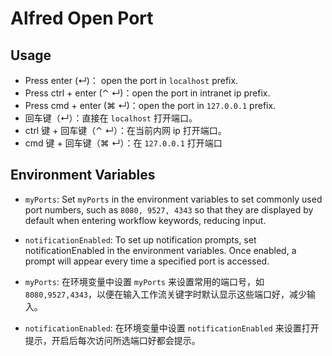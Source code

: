 # Alfred Open Port

## Usage
  - Press enter (↵)： open the port in `localhost` prefix.
  - Press ctrl + enter (⌃ ↵)：open the port in intranet ip prefix.
  - Press cmd + enter (⌘ ↵)：open the port in `127.0.0.1` prefix.
  - 回车键（↵）：直接在 `localhost` 打开端口。
  - ctrl 键 + 回车键（⌃ ↵）：在当前内网 ip 打开端口。
  - cmd 键 + 回车键（⌘ ↵）：在 `127.0.0.1` 打开端口

## Environment Variables

- `myPorts`: Set `myPorts` in the environment variables to set commonly used port numbers, such as `8080, 9527, 4343` so that they are displayed by default when entering workflow keywords, reducing input. 

- `notificationEnabled`: To set up notification prompts, set ﻿notificationEnabled in the environment variables. Once enabled, a prompt will appear every time a specified port is accessed.

- `myPorts`: 在环境变量中设置 `myPorts` 来设置常用的端口号，如 `8080,9527,4343`，以便在输入工作流关键字时默认显示这些端口好，减少输入。

- `notificationEnabled`: 在环境变量中设置 `notificationEnabled` 来设置打开提示，开启后每次访问所选端口好都会提示。